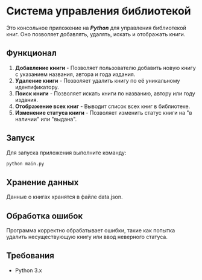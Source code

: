 # Система управления библиотекой

Это консольное приложение на ***Python*** для управления библиотекой книг. Оно позволяет добавлять, удалять, искать и отображать книги.

## Функционал

1. **Добавление книги** - Позволяет пользователю добавить новую книгу с указанием названия, автора и года издания.
2. **Удаление книги** - Позволяет удалить книгу по её уникальному идентификатору.
3. **Поиск книги** - Позволяет искать книги по названию, автору или году издания.
4. **Отображение всех книг** - Выводит список всех книг в библиотеке.
5. **Изменение статуса книги** - Позволяет изменить статус книги на "в наличии" или "выдана".

## Запуск

Для запуска приложения выполните команду:
```bash
python main.py
```
## Хранение данных

Данные о книгах хранятся в файле data.json.

## Обработка ошибок

Программа корректно обрабатывает ошибки, такие как попытка удалить несуществующую книгу или ввод неверного статуса.

## Требования

- Python 3.x

